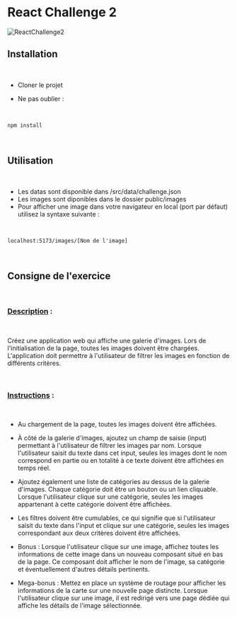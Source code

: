# React Challenge 2

![ReactChallenge2](./src/assets/snapscout.png)

## Installation
<br>

- Cloner le projet

- Ne pas oublier :

<br>

```
npm install
```
<br>

## Utilisation
<br>

- Les datas sont disponible dans /src/data/challenge.json
- Les images sont diponibles dans le dossier public/images
- Pour afficher une image dans votre navigateur en local (port par défaut) utilisez la syntaxe suivante : 

<br>

```
localhost:5173/images/[Nom de l'image]
```

<br>

## Consigne de l'exercice

<br>

### <u>Description</u> :

<br>

Créez une application web qui affiche une galerie d'images. Lors de l'initialisation de la page, toutes les images doivent être chargées. L'application doit permettre à l'utilisateur de filtrer les images en fonction de différents critères.

<br>

### <u>Instructions</u> :

<br>

- Au chargement de la page, toutes les images doivent être affichées.

- À côté de la galerie d'images, ajoutez un champ de saisie (input) permettant à l'utilisateur de filtrer les images par nom. Lorsque l'utilisateur saisit du texte dans cet input, seules les images dont le nom correspond en partie ou en totalité à ce texte doivent être affichées en temps réel.
- Ajoutez également une liste de catégories au dessus de la galerie d'images. Chaque catégorie doit être un bouton ou un lien cliquable. Lorsque l'utilisateur clique sur une catégorie, seules les images appartenant à cette catégorie doivent être affichées.

- Les filtres doivent être cumulables, ce qui signifie que si l'utilisateur saisit du texte dans l'input et clique sur une catégorie, seules les images correspondant aux deux critères doivent être affichées.

- Bonus : Lorsque l'utilisateur clique sur une image, affichez toutes les informations de cette image dans un nouveau composant situé en bas de la page. Ce composant doit afficher le nom de l'image, sa catégorie et éventuellement d'autres détails pertinents.

- Mega-bonus : Mettez en place un système de routage pour afficher les informations de la carte sur une nouvelle page distincte. Lorsque l'utilisateur clique sur une image, il est redirigé vers une page dédiée qui affiche les détails de l'image sélectionnée.

